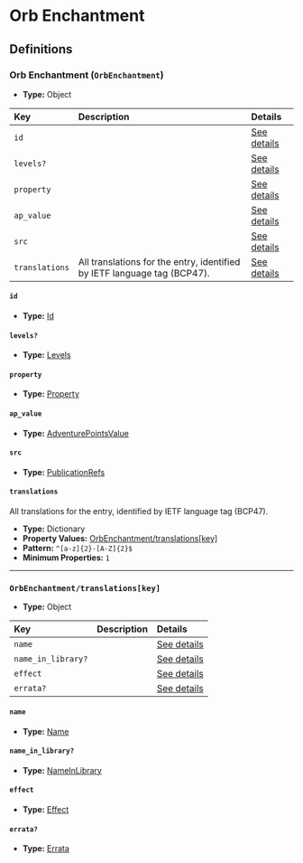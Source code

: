 # Orb Enchantment

## Definitions

### <a name="OrbEnchantment"></a> Orb Enchantment (`OrbEnchantment`)

- **Type:** Object

Key | Description | Details
:-- | :-- | :--
`id` |  | <a href="#OrbEnchantment/id">See details</a>
`levels?` |  | <a href="#OrbEnchantment/levels">See details</a>
`property` |  | <a href="#OrbEnchantment/property">See details</a>
`ap_value` |  | <a href="#OrbEnchantment/ap_value">See details</a>
`src` |  | <a href="#OrbEnchantment/src">See details</a>
`translations` | All translations for the entry, identified by IETF language tag (BCP47). | <a href="#OrbEnchantment/translations">See details</a>

#### <a name="OrbEnchantment/id"></a> `id`

- **Type:** <a href="../_Activatable.md#Id">Id</a>

#### <a name="OrbEnchantment/levels"></a> `levels?`

- **Type:** <a href="../_Activatable.md#Levels">Levels</a>

#### <a name="OrbEnchantment/property"></a> `property`

- **Type:** <a href="../_Activatable.md#Property">Property</a>

#### <a name="OrbEnchantment/ap_value"></a> `ap_value`

- **Type:** <a href="../_Activatable.md#AdventurePointsValue">AdventurePointsValue</a>

#### <a name="OrbEnchantment/src"></a> `src`

- **Type:** <a href="../source/_PublicationRef.md#PublicationRefs">PublicationRefs</a>

#### <a name="OrbEnchantment/translations"></a> `translations`

All translations for the entry, identified by IETF language tag (BCP47).

- **Type:** Dictionary
- **Property Values:** <a href="#OrbEnchantment/translations[key]">OrbEnchantment/translations[key]</a>
- **Pattern:** `^[a-z]{2}-[A-Z]{2}$`
- **Minimum Properties:** `1`

---

### <a name="OrbEnchantment/translations[key]"></a> `OrbEnchantment/translations[key]`

- **Type:** Object

Key | Description | Details
:-- | :-- | :--
`name` |  | <a href="#OrbEnchantment/translations[key]/name">See details</a>
`name_in_library?` |  | <a href="#OrbEnchantment/translations[key]/name_in_library">See details</a>
`effect` |  | <a href="#OrbEnchantment/translations[key]/effect">See details</a>
`errata?` |  | <a href="#OrbEnchantment/translations[key]/errata">See details</a>

#### <a name="OrbEnchantment/translations[key]/name"></a> `name`

- **Type:** <a href="../_Activatable.md#Name">Name</a>

#### <a name="OrbEnchantment/translations[key]/name_in_library"></a> `name_in_library?`

- **Type:** <a href="../_Activatable.md#NameInLibrary">NameInLibrary</a>

#### <a name="OrbEnchantment/translations[key]/effect"></a> `effect`

- **Type:** <a href="../_Activatable.md#Effect">Effect</a>

#### <a name="OrbEnchantment/translations[key]/errata"></a> `errata?`

- **Type:** <a href="../source/_Erratum.md#Errata">Errata</a>
